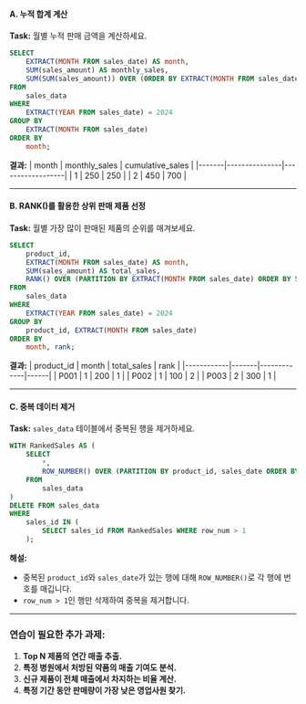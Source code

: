#### **A. 누적 합계 계산**
**Task:** 월별 누적 판매 금액을 계산하세요.

```sql
SELECT 
    EXTRACT(MONTH FROM sales_date) AS month,
    SUM(sales_amount) AS monthly_sales,
    SUM(SUM(sales_amount)) OVER (ORDER BY EXTRACT(MONTH FROM sales_date)) AS cumulative_sales
FROM 
    sales_data
WHERE 
    EXTRACT(YEAR FROM sales_date) = 2024
GROUP BY 
    EXTRACT(MONTH FROM sales_date)
ORDER BY 
    month;
```

**결과:**
| month | monthly_sales | cumulative_sales |
|-------|---------------|------------------|
| 1     | 250           | 250              |
| 2     | 450           | 700              |

---

#### **B. RANK()를 활용한 상위 판매 제품 선정**
**Task:** 월별 가장 많이 판매된 제품의 순위를 매겨보세요.

```sql
SELECT 
    product_id,
    EXTRACT(MONTH FROM sales_date) AS month,
    SUM(sales_amount) AS total_sales,
    RANK() OVER (PARTITION BY EXTRACT(MONTH FROM sales_date) ORDER BY SUM(sales_amount) DESC) AS rank
FROM 
    sales_data
WHERE 
    EXTRACT(YEAR FROM sales_date) = 2024
GROUP BY 
    product_id, EXTRACT(MONTH FROM sales_date)
ORDER BY 
    month, rank;
```

**결과:**
| product_id | month | total_sales | rank |
|------------|-------|-------------|------|
| P001       | 1     | 200         | 1    |
| P002       | 1     | 100         | 2    |
| P003       | 2     | 300         | 1    |

---

#### **C. 중복 데이터 제거**
**Task:** `sales_data` 테이블에서 중복된 행을 제거하세요.

```sql
WITH RankedSales AS (
    SELECT 
        *,
        ROW_NUMBER() OVER (PARTITION BY product_id, sales_date ORDER BY sales_id) AS row_num
    FROM 
        sales_data
)
DELETE FROM sales_data
WHERE 
    sales_id IN (
        SELECT sales_id FROM RankedSales WHERE row_num > 1
    );
```

**해설:**
- 중복된 `product_id`와 `sales_date`가 있는 행에 대해 `ROW_NUMBER()`로 각 행에 번호를 매깁니다.
- `row_num > 1`인 행만 삭제하여 중복을 제거합니다.

---

### 연습이 필요한 추가 과제:
1. **Top N 제품의 연간 매출 추출.**
2. **특정 병원에서 처방된 약품의 매출 기여도 분석.**
3. **신규 제품이 전체 매출에서 차지하는 비율 계산.**
4. **특정 기간 동안 판매량이 가장 낮은 영업사원 찾기.**